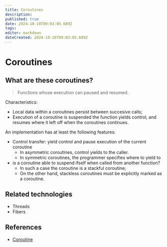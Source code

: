 ```yaml
---
title: Coroutines
description: 
published: true
date: 2024-10-18T09:03:05.689Z
tags: 
editor: markdown
dateCreated: 2024-10-18T09:03:05.689Z
---
```


# Coroutines



## What are these coroutines?

> Functions whose execution can paused and resumed.


Characteristics:
- Local data within a coroutines persist between succesive calls;
- Execution of a coroutine is suspended the function yields control, and resumes where it left off when the coroutines continues. 

An implementation has at least the following features:
- Control transfer: yield control and pause execution of the current coroutine
  - In asymmetric coroutines, control yields to the caller.
  - In symmetric coroutines, the programmer specifies where to yield to
- is a coroutine able to suspend ifself when called from another function?
  - In such a case the coroutine is a stackful coroutine;
  - On the other hand, stackless coroutines must be explicitly marked as a coroutine.


## Related technologies

* Threads
* Fibers

## References

* [Coroutine](https://en.wikipedia.org/wiki/Coroutine)
